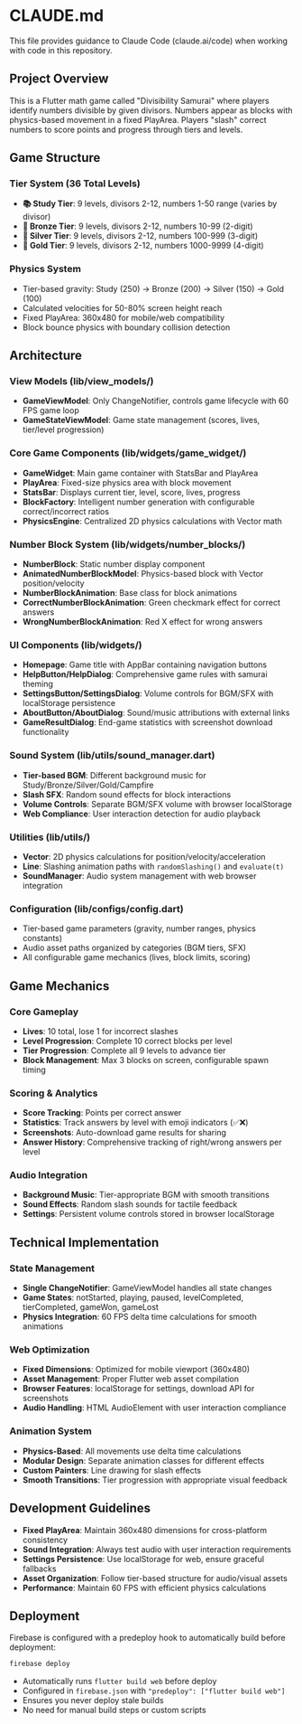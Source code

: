 # CLAUDE.md

This file provides guidance to Claude Code (claude.ai/code) when working with code in this repository.

## Project Overview

This is a Flutter math game called "Divisibility Samurai" where players identify numbers divisible by given divisors. Numbers appear as blocks with physics-based movement in a fixed PlayArea. Players "slash" correct numbers to score points and progress through tiers and levels.

## Game Structure

### Tier System (36 Total Levels)
- **📚 Study Tier**: 9 levels, divisors 2-12, numbers 1-50 range (varies by divisor)
- **🥉 Bronze Tier**: 9 levels, divisors 2-12, numbers 10-99 (2-digit)
- **🥈 Silver Tier**: 9 levels, divisors 2-12, numbers 100-999 (3-digit) 
- **🥇 Gold Tier**: 9 levels, divisors 2-12, numbers 1000-9999 (4-digit)

### Physics System
- Tier-based gravity: Study (250) → Bronze (200) → Silver (150) → Gold (100)
- Calculated velocities for 50-80% screen height reach
- Fixed PlayArea: 360x480 for mobile/web compatibility
- Block bounce physics with boundary collision detection

## Architecture

### View Models (lib/view_models/)
- **GameViewModel**: Only ChangeNotifier, controls game lifecycle with 60 FPS game loop
- **GameStateViewModel**: Game state management (scores, lives, tier/level progression)

### Core Game Components (lib/widgets/game_widget/)
- **GameWidget**: Main game container with StatsBar and PlayArea
- **PlayArea**: Fixed-size physics area with block movement
- **StatsBar**: Displays current tier, level, score, lives, progress
- **BlockFactory**: Intelligent number generation with configurable correct/incorrect ratios
- **PhysicsEngine**: Centralized 2D physics calculations with Vector math

### Number Block System (lib/widgets/number_blocks/)
- **NumberBlock**: Static number display component
- **AnimatedNumberBlockModel**: Physics-based block with Vector position/velocity
- **NumberBlockAnimation**: Base class for block animations
- **CorrectNumberBlockAnimation**: Green checkmark effect for correct answers
- **WrongNumberBlockAnimation**: Red X effect for wrong answers

### UI Components (lib/widgets/)
- **Homepage**: Game title with AppBar containing navigation buttons
- **HelpButton/HelpDialog**: Comprehensive game rules with samurai theming
- **SettingsButton/SettingsDialog**: Volume controls for BGM/SFX with localStorage persistence
- **AboutButton/AboutDialog**: Sound/music attributions with external links
- **GameResultDialog**: End-game statistics with screenshot download functionality

### Sound System (lib/utils/sound_manager.dart)
- **Tier-based BGM**: Different background music for Study/Bronze/Silver/Gold/Campfire
- **Slash SFX**: Random sound effects for block interactions
- **Volume Controls**: Separate BGM/SFX volume with browser localStorage
- **Web Compliance**: User interaction detection for audio playback

### Utilities (lib/utils/)
- **Vector**: 2D physics calculations for position/velocity/acceleration
- **Line**: Slashing animation paths with `randomSlashing()` and `evaluate(t)`
- **SoundManager**: Audio system management with web browser integration

### Configuration (lib/configs/config.dart)
- Tier-based game parameters (gravity, number ranges, physics constants)
- Audio asset paths organized by categories (BGM tiers, SFX)
- All configurable game mechanics (lives, block limits, scoring)

## Game Mechanics

### Core Gameplay
- **Lives**: 10 total, lose 1 for incorrect slashes
- **Level Progression**: Complete 10 correct blocks per level
- **Tier Progression**: Complete all 9 levels to advance tier
- **Block Management**: Max 3 blocks on screen, configurable spawn timing

### Scoring & Analytics
- **Score Tracking**: Points per correct answer
- **Statistics**: Track answers by level with emoji indicators (✅❌)
- **Screenshots**: Auto-download game results for sharing
- **Answer History**: Comprehensive tracking of right/wrong answers per level

### Audio Integration
- **Background Music**: Tier-appropriate BGM with smooth transitions
- **Sound Effects**: Random slash sounds for tactile feedback
- **Settings**: Persistent volume controls stored in browser localStorage

## Technical Implementation

### State Management
- **Single ChangeNotifier**: GameViewModel handles all state changes
- **Game States**: notStarted, playing, paused, levelCompleted, tierCompleted, gameWon, gameLost
- **Physics Integration**: 60 FPS delta time calculations for smooth animations

### Web Optimization
- **Fixed Dimensions**: Optimized for mobile viewport (360x480)
- **Asset Management**: Proper Flutter web asset compilation
- **Browser Features**: localStorage for settings, download API for screenshots
- **Audio Handling**: HTML AudioElement with user interaction compliance

### Animation System
- **Physics-Based**: All movements use delta time calculations
- **Modular Design**: Separate animation classes for different effects
- **Custom Painters**: Line drawing for slash effects
- **Smooth Transitions**: Tier progression with appropriate visual feedback

## Development Guidelines

- **Fixed PlayArea**: Maintain 360x480 dimensions for cross-platform consistency
- **Sound Integration**: Always test audio with user interaction requirements
- **Settings Persistence**: Use localStorage for web, ensure graceful fallbacks
- **Asset Organization**: Follow tier-based structure for audio/visual assets
- **Performance**: Maintain 60 FPS with efficient physics calculations

## Deployment

Firebase is configured with a predeploy hook to automatically build before deployment:

```bash
firebase deploy
```

- Automatically runs `flutter build web` before deploy
- Configured in `firebase.json` with `"predeploy": ["flutter build web"]`
- Ensures you never deploy stale builds
- No need for manual build steps or custom scripts